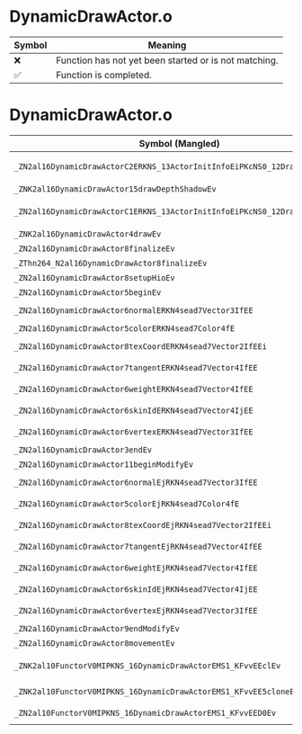 # DynamicDrawActor.o
| Symbol | Meaning 
| ------------- | ------------- 
| :x: | Function has not yet been started or is not matching. 
| :white_check_mark: | Function is completed. 


# DynamicDrawActor.o
| Symbol (Mangled) | Symbol (Demangled) | Decompiled? |
| ------------- |  ------------- | ------------- |
| `_ZN2al16DynamicDrawActorC2ERKNS_13ActorInitInfoEiPKcNS0_12DrawCategoryEb` | `al::DynamicDrawActor::DynamicDrawActor(al::ActorInitInfo const&,int,char const*,al::DynamicDrawActor::DrawCategory,bool)` | :x: |
| `_ZNK2al16DynamicDrawActor15drawDepthShadowEv` | `al::DynamicDrawActor::drawDepthShadow(void)const` | :x: |
| `_ZN2al16DynamicDrawActorC1ERKNS_13ActorInitInfoEiPKcNS0_12DrawCategoryEb` | `al::DynamicDrawActor::DynamicDrawActor(al::ActorInitInfo const&,int,char const*,al::DynamicDrawActor::DrawCategory,bool)` | :x: |
| `_ZNK2al16DynamicDrawActor4drawEv` | `al::DynamicDrawActor::draw(void)const` | :x: |
| `_ZN2al16DynamicDrawActor8finalizeEv` | `al::DynamicDrawActor::finalize(void)` | :x: |
| `_ZThn264_N2al16DynamicDrawActor8finalizeEv` | ``non-virtual thunk to'al::DynamicDrawActor::finalize(void)` | :x: |
| `_ZN2al16DynamicDrawActor8setupHioEv` | `al::DynamicDrawActor::setupHio(void)` | :x: |
| `_ZN2al16DynamicDrawActor5beginEv` | `al::DynamicDrawActor::begin(void)` | :x: |
| `_ZN2al16DynamicDrawActor6normalERKN4sead7Vector3IfEE` | `al::DynamicDrawActor::normal(sead::Vector3<float> const&)` | :x: |
| `_ZN2al16DynamicDrawActor5colorERKN4sead7Color4fE` | `al::DynamicDrawActor::color(sead::Color4f const&)` | :x: |
| `_ZN2al16DynamicDrawActor8texCoordERKN4sead7Vector2IfEEi` | `al::DynamicDrawActor::texCoord(sead::Vector2<float> const&,int)` | :x: |
| `_ZN2al16DynamicDrawActor7tangentERKN4sead7Vector4IfEE` | `al::DynamicDrawActor::tangent(sead::Vector4<float> const&)` | :x: |
| `_ZN2al16DynamicDrawActor6weightERKN4sead7Vector4IfEE` | `al::DynamicDrawActor::weight(sead::Vector4<float> const&)` | :x: |
| `_ZN2al16DynamicDrawActor6skinIdERKN4sead7Vector4IjEE` | `al::DynamicDrawActor::skinId(sead::Vector4<unsigned int> const&)` | :x: |
| `_ZN2al16DynamicDrawActor6vertexERKN4sead7Vector3IfEE` | `al::DynamicDrawActor::vertex(sead::Vector3<float> const&)` | :x: |
| `_ZN2al16DynamicDrawActor3endEv` | `al::DynamicDrawActor::end(void)` | :x: |
| `_ZN2al16DynamicDrawActor11beginModifyEv` | `al::DynamicDrawActor::beginModify(void)` | :x: |
| `_ZN2al16DynamicDrawActor6normalEjRKN4sead7Vector3IfEE` | `al::DynamicDrawActor::normal(unsigned int,sead::Vector3<float> const&)` | :x: |
| `_ZN2al16DynamicDrawActor5colorEjRKN4sead7Color4fE` | `al::DynamicDrawActor::color(unsigned int,sead::Color4f const&)` | :x: |
| `_ZN2al16DynamicDrawActor8texCoordEjRKN4sead7Vector2IfEEi` | `al::DynamicDrawActor::texCoord(unsigned int,sead::Vector2<float> const&,int)` | :x: |
| `_ZN2al16DynamicDrawActor7tangentEjRKN4sead7Vector4IfEE` | `al::DynamicDrawActor::tangent(unsigned int,sead::Vector4<float> const&)` | :x: |
| `_ZN2al16DynamicDrawActor6weightEjRKN4sead7Vector4IfEE` | `al::DynamicDrawActor::weight(unsigned int,sead::Vector4<float> const&)` | :x: |
| `_ZN2al16DynamicDrawActor6skinIdEjRKN4sead7Vector4IjEE` | `al::DynamicDrawActor::skinId(unsigned int,sead::Vector4<unsigned int> const&)` | :x: |
| `_ZN2al16DynamicDrawActor6vertexEjRKN4sead7Vector3IfEE` | `al::DynamicDrawActor::vertex(unsigned int,sead::Vector3<float> const&)` | :x: |
| `_ZN2al16DynamicDrawActor9endModifyEv` | `al::DynamicDrawActor::endModify(void)` | :x: |
| `_ZN2al16DynamicDrawActor8movementEv` | `al::DynamicDrawActor::movement(void)` | :x: |
| `_ZNK2al10FunctorV0MIPKNS_16DynamicDrawActorEMS1_KFvvEEclEv` | `al::FunctorV0M<al::DynamicDrawActor const*,void (al::DynamicDrawActor::*)(void)const>::operator()(void)const` | :x: |
| `_ZNK2al10FunctorV0MIPKNS_16DynamicDrawActorEMS1_KFvvEE5cloneEv` | `al::FunctorV0M<al::DynamicDrawActor const*,void (al::DynamicDrawActor::*)(void)const>::clone(void)const` | :x: |
| `_ZN2al10FunctorV0MIPKNS_16DynamicDrawActorEMS1_KFvvEED0Ev` | `al::FunctorV0M<al::DynamicDrawActor const*,void (al::DynamicDrawActor::*)(void)const>::~FunctorV0M()` | :x: |
